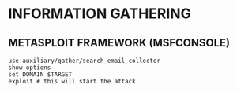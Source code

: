# INFORMATION GATHERING

## METASPLOIT FRAMEWORK (MSFCONSOLE)

```text
use auxiliary/gather/search_email_collector
show options
set DOMAIN $TARGET
exploit # this will start the attack
```
